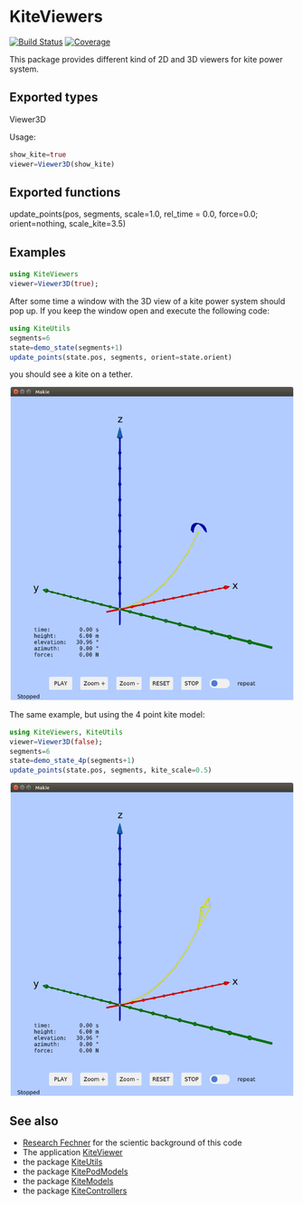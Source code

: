 # KiteViewers
[![Build Status](https://github.com/aenarete/KiteViewers.jl/actions/workflows/CI.yml/badge.svg?branch=main)](https://github.com/aenarete/KiteViewers.jl/actions/workflows/CI.yml?query=branch%3Amain)
[![Coverage](https://codecov.io/gh/aenarete/KiteViewers.jl/branch/main/graph/badge.svg)](https://codecov.io/gh/aenarete/KiteViewers.jl)

This package provides different kind of 2D and 3D viewers for kite power system.

## Exported types
Viewer3D

Usage:
```julia
show_kite=true
viewer=Viewer3D(show_kite)
```

## Exported functions
update_points(pos, segments, scale=1.0, rel_time = 0.0, force=0.0; orient=nothing, scale_kite=3.5)

## Examples
```julia
using KiteViewers
viewer=Viewer3D(true);
```

After some time a window with the 3D view of a kite power system should pop up.
If you keep the window open and execute the following code:

```julia
using KiteUtils
segments=6
state=demo_state(segments+1)
update_points(state.pos, segments, orient=state.orient)
```

you should see a kite on a tether.
<p align="center"><img src="./kite_1p.png" width="500" /></p>

The same example, but using the 4 point kite model:

```julia
using KiteViewers, KiteUtils
viewer=Viewer3D(false);
segments=6
state=demo_state_4p(segments+1)
update_points(state.pos, segments, kite_scale=0.5)
```
<p align="center"><img src="./kite_4p.png" width="500" /></p>

## See also
- [Research Fechner](https://research.tudelft.nl/en/publications/?search=Uwe+Fechner&pageSize=50&ordering=rating&descending=true) for the scientic background of this code
- The application [KiteViewer](https://github.com/ufechner7/KiteViewer)
- the package [KiteUtils](https://github.com/ufechner7/KiteUtils.jl)
- the package [KitePodModels](https://github.com/aenarete/KitePodModels.jl)
- the package [KiteModels](https://github.com/ufechner7/KiteModels.jl)
- the package [KiteControllers](https://github.com/aenarete/KiteControllers.jl)